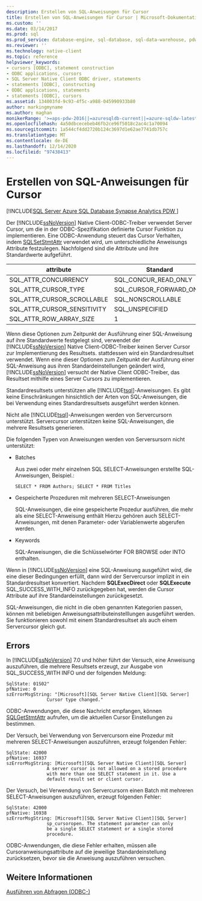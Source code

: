 ```yaml
---
description: Erstellen von SQL-Anweisungen für Cursor
title: Erstellen von SQL-Anweisungen für Cursor | Microsoft-Dokumentation
ms.custom: ''
ms.date: 03/14/2017
ms.prod: sql
ms.prod_service: database-engine, sql-database, sql-data-warehouse, pdw
ms.reviewer: ''
ms.technology: native-client
ms.topic: reference
helpviewer_keywords:
- cursors [ODBC], statement construction
- ODBC applications, cursors
- SQL Server Native Client ODBC driver, statements
- statements [ODBC], constructing
- ODBC applications, statements
- statements [ODBC], cursors
ms.assetid: 134003fd-9c93-4f5c-a988-045990933b80
author: markingmyname
ms.author: maghan
monikerRange: '>=aps-pdw-2016||=azuresqldb-current||=azure-sqldw-latest||>=sql-server-2016||>=sql-server-linux-2017||=azuresqldb-mi-current'
ms.openlocfilehash: 4a50dbcecebeb46fb2ce96f5018c2ac4c1a70094
ms.sourcegitcommit: 1a544cf4dd2720b124c3697d1e62ae7741db757c
ms.translationtype: MT
ms.contentlocale: de-DE
ms.lasthandoff: 12/14/2020
ms.locfileid: "97438413"
---
```

# <a name="constructing-sql-statements-for-cursors"></a>Erstellen von SQL-Anweisungen für Cursor
[!INCLUDE[SQL Server Azure SQL Database Synapse Analytics PDW ](../../includes/applies-to-version/sql-asdb-asdbmi-asa-pdw.md)]

  Der [!INCLUDE[ssNoVersion](../../includes/ssnoversion-md.md)] Native Client-ODBC-Treiber verwendet Server Cursor, um die in der ODBC-Spezifikation definierte Cursor Funktion zu implementieren. Eine ODBC-Anwendung steuert das Cursor Verhalten, indem [SQLSetStmtAttr](../../relational-databases/native-client-odbc-api/sqlsetstmtattr.md) verwendet wird, um unterschiedliche Anweisungs Attribute festzulegen. Nachfolgend sind die Attribute und ihre Standardwerte aufgeführt.  
  
|attribute|Standard|  
|---------------|-------------|  
|SQL_ATTR_CONCURRENCY|SQL_CONCUR_READ_ONLY|  
|SQL_ATTR_CURSOR_TYPE|SQL_CURSOR_FORWARD_ONLY|  
|SQL_ATTR_CURSOR_SCROLLABLE|SQL_NONSCROLLABLE|  
|SQL_ATTR_CURSOR_SENSITIVITY|SQL_UNSPECIFIED|  
|SQL_ATTR_ROW_ARRAY_SIZE|1|  
  
 Wenn diese Optionen zum Zeitpunkt der Ausführung einer SQL-Anweisung auf ihre Standardwerte festgelegt sind, verwendet der [!INCLUDE[ssNoVersion](../../includes/ssnoversion-md.md)] Native Client-ODBC-Treiber keinen Server Cursor zur Implementierung des Resultsets. stattdessen wird ein Standardresultset verwendet. Wenn eine dieser Optionen zum Zeitpunkt der Ausführung einer SQL-Anweisung aus ihren Standardeinstellungen geändert wird, [!INCLUDE[ssNoVersion](../../includes/ssnoversion-md.md)] versucht der Native Client ODBC-Treiber, das Resultset mithilfe eines Server Cursors zu implementieren.  
  
 Standardresultsets unterstützen alle [!INCLUDE[tsql](../../includes/tsql-md.md)]-Anweisungen. Es gibt keine Einschränkungen hinsichtlich der Arten von SQL-Anweisungen, die bei Verwendung eines Standardresultsets ausgeführt werden können.  
  
 Nicht alle [!INCLUDE[tsql](../../includes/tsql-md.md)]-Anweisungen werden von Servercursorn unterstützt. Servercursor unterstützen keine SQL-Anweisungen, die mehrere Resultsets generieren.  
  
 Die folgenden Typen von Anweisungen werden von Serversursorn nicht unterstützt:  
  
-   Batches  
  
     Aus zwei oder mehr einzelnen SQL SELECT-Anweisungen erstellte SQL-Anweisungen, Beispiel.:  
  
    ```  
    SELECT * FROM Authors; SELECT * FROM Titles  
    ```  
  
-   Gespeicherte Prozeduren mit mehreren SELECT-Anweisungen  
  
     SQL-Anweisungen, die eine gespeicherte Prozedur ausführen, die mehr als eine SELECT-Anweisung enthält Hierzu gehören auch SELECT-Anweisungen, mit denen Parameter- oder Variablenwerte abgerufen werden.  
  
-   Keywords  
  
     SQL-Anweisungen, die die Schlüsselwörter FOR BROWSE oder INTO enthalten.  
  
 Wenn in [!INCLUDE[ssNoVersion](../../includes/ssnoversion-md.md)] eine SQL-Anweisung ausgeführt wird, die eine dieser Bedingungen erfüllt, dann wird der Servercursor implizit in ein Standardresultset konvertiert. Nachdem **SQLExecDirect** oder **SQLExecute** SQL_SUCCESS_WITH_INFO zurückgegeben hat, werden die Cursor Attribute auf ihre Standardeinstellungen zurückgesetzt.  
  
 SQL-Anweisungen, die nicht in die oben genannten Kategorien passen, können mit beliebigen Anweisungsattributeinstelllungen ausgeführt werden. Sie funktionieren sowohl mit einem Standardresultset als auch einem Servercursor gleich gut.  
  
## <a name="errors"></a>Errors  
 In [!INCLUDE[ssNoVersion](../../includes/ssnoversion-md.md)] 7.0 und höher führt der Versuch, eine Anweisung auszuführen, die mehrere Resultsets erzeugt, zur Ausgabe von SQL_SUCCESS_WITH INFO und der folgenden Meldung:  
  
```  
SqlState: 01S02"  
pfNative: 0  
szErrorMsgString: "[Microsoft][SQL Server Native Client][SQL Server]  
               Cursor type changed."  
```  
  
 ODBC-Anwendungen, die diese Nachricht empfangen, können [SQLGetStmtAttr](../../relational-databases/native-client-odbc-api/sqlgetstmtattr.md) aufrufen, um die aktuellen Cursor Einstellungen zu bestimmen.  
  
 Der Versuch, bei Verwendung von Servercursorn eine Prozedur mit mehreren SELECT-Anweisungen auszuführen, erzeugt folgenden Fehler:  
  
```  
SqlState: 42000  
pfNative: 16937  
szErrorMsgString: [Microsoft][SQL Server Native Client][SQL Server]  
               A server cursor is not allowed on a stored procedure  
               with more than one SELECT statement in it. Use a  
               default result set or client cursor.  
```  
  
 Der Versuch, bei Verwendung von Servercursorn einen Batch mit mehreren SELECT-Anweisungen auszuführen, erzeugt folgenden Fehler:  
  
```  
SqlState: 42000  
pfNative: 16938  
szErrorMsgString: [Microsoft][SQL Server Native Client][SQL Server]  
               sp_cursoropen. The statement parameter can only  
               be a single SELECT statement or a single stored   
               procedure.  
```  
  
 ODBC-Anwendungen, die diese Fehler erhalten, müssen alle Cursoranweisungsattribute auf die jeweilige Standardeinstellung zurücksetzen, bevor sie die Anweisung auszuführen versuchen.  
  
## <a name="see-also"></a>Weitere Informationen  
 [Ausführen von Abfragen &#40;ODBC-&#41;](../../relational-databases/native-client-odbc-queries/executing-queries-odbc.md)  
  
  
